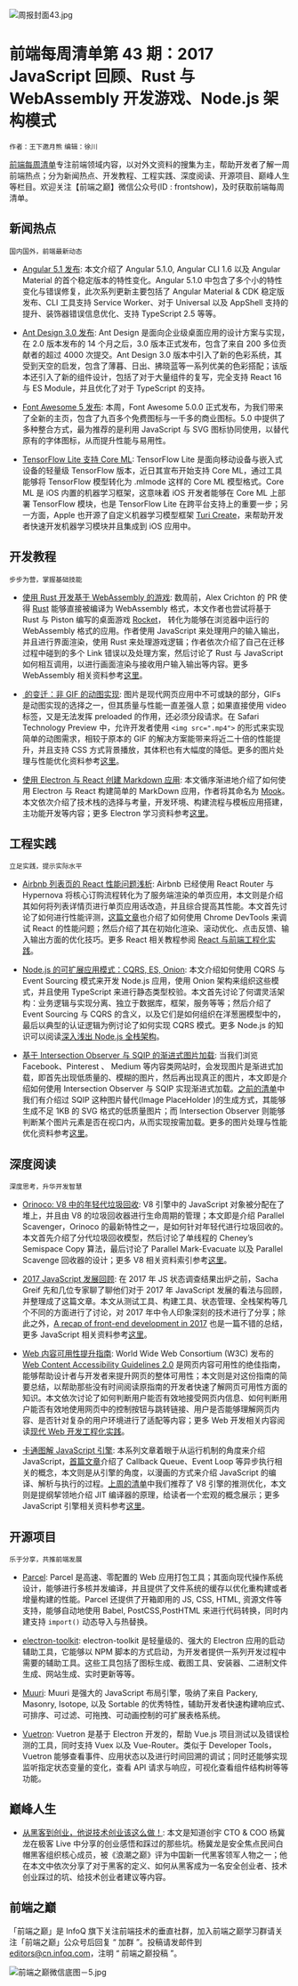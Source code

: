 ![周报封面43.jpg](http://upload-images.jianshu.io/upload_images/1647496-4ee9640fa3ffcf65.jpg?imageMogr2/auto-orient/strip%7CimageView2/2/w/1240)

# 前端每周清单第 43 期：2017 JavaScript 回顾、Rust 与 WebAssembly 开发游戏、Node.js 架构模式

`作者：王下邀月熊` `编辑：徐川`

[前端每周清单](http://www.infoq.com/cn/FE-Weekly)专注前端领域内容，以对外文资料的搜集为主，帮助开发者了解一周前端热点；分为新闻热点、开发教程、工程实践、深度阅读、开源项目、巅峰人生等栏目。欢迎关注【前端之巅】微信公众号(ID : frontshow)，及时获取前端每周清单。

## 新闻热点

`国内国外，前端最新动态`

* [Angular 5.1 发布](https://parg.co/Upg): 本文介绍了 Angular 5.1.0, Angular CLI 1.6 以及 Angular Material 的首个稳定版本的特性变化。Angular 5.1.0 中包含了多个小的特性变化与错误修复，此次系列更新主要包括了 Angular Material & CDK 稳定版发布、CLI 工具支持 Service Worker、对于 Universal 以及 AppShell 支持的提升、装饰器错误信息优化、支持 TypeScript 2.5 等等。

- [Ant Design 3.0 发布](https://parg.co/UpF): Ant Design 是面向企业级桌面应用的设计方案与实现，在 2.0 版本发布的 14 个月之后，3.0 版本正式发布，包含了来自 200 多位贡献者的超过 4000 次提交。Ant Design 3.0 版本中引入了新的色彩系统，其受到天空的启发，包含了薄暮、日出、拂晓蓝等一系列优美的色彩搭配；该版本还引入了新的组件设计，包括了对于大量组件的复写，完全支持 React 16 与 ES Module，并且优化了对于 TypeScript 的支持。

- [Font Awesome 5 发布](https://fontawesome.com/): 本周，Font Awesome 5.0.0 正式发布，为我们带来了全新的主页，包含了九百多个免费图标与一千多的商业图标。5.0 中提供了多种整合方式，最为推荐的是利用 JavaScript 与 SVG 图标协同使用，以替代原有的字体图标，从而提升性能与易用性。

* [TensorFlow Lite 支持 Core ML](https://parg.co/UpG): TensorFlow Lite 是面向移动设备与嵌入式设备的轻量级 TensorFlow 版本，近日其宣布开始支持 Core ML，通过工具能够将 TensorFlow 模型转化为 .mlmode 这样的 Core ML 模型格式。Core ML 是 iOS 内置的机器学习框架，这意味着 iOS 开发者能够在 Core ML 上部署 TensorFlow 模块，也是 TensorFlow Lite 在跨平台支持上的重要一步；另一方面，Apple 也开源了自定义机器学习模型框架 [Turi Create](https://github.com/apple/turicreate)，来帮助开发者快速开发机器学习模块并且集成到 iOS 应用中。

## 开发教程

`步步为营，掌握基础技能`

* [使用 Rust 开发基于 WebAssembly 的游戏](https://parg.co/UZJ): 数周前，Alex Crichton 的 PR 使得 [Rust](https://parg.co/UOU) 能够直接被编译为 WebAssembly 格式，本文作者也尝试将基于 Rust 与 Piston 编写的桌面游戏 [Rocket](https://github.com/aochagavia/rocket)， 转化为能够在浏览器中运行的 WebAssembly 格式的应用。作者使用 JavaScript 来处理用户的输入输出，并且进行界面渲染，使用 Rust 来处理游戏逻辑；作者依次介绍了自己在迁移过程中碰到的多个 Link 错误以及处理方案，然后讨论了 Rust 与 JavaScript 如何相互调用，以进行画面渲染与接收用户输入输出等内容。更多 WebAssembly 相关资料参考[这里](https://parg.co/b2S)。

* [<img> 的变迁：非 GIF 的动图实现](https://parg.co/Upq): 图片是现代网页应用中不可或缺的部分，GIFs 是动图实现的选择之一，但其质量与性能一直差强人意；如果直接使用 video 标签，又是无法发挥 preloaded 的作用，还必须分段请求。在 Safari Technology Preview 中，允许开发者使用 `<img src=".mp4">` 的形式来实现简单的动图需求，相较于原本的 GIF 的解决方案能带来将近二十倍的性能提升，并且支持 CSS 方式背景播放，其体积也有大幅度的降低。更多的图片处理与性能优化资料参考[这里](https://parg.co/UOY)。

- [使用 Electron 与 React 创建 Markdown 应用](https://parg.co/U3e): 本文循序渐进地介绍了如何使用 Electron 与 React 构建简单的 MarkDown 应用，作者将其命名为 [Mook](https://github.com/kazuar/mook)。本文依次介绍了技术栈的选择与考量，开发环境、构建流程与模板应用搭建，主功能开发等内容；更多 Electron 学习资料参考[这里](https://parg.co/UOd)。

## 工程实践

`立足实践，提示实际水平`

* [Airbnb 列表页的 React 性能问题浅析](https://parg.co/UpT): Airbnb 已经使用 React Router 与 Hypernova 将核心订购流程转化为了服务端渲染的单页应用，本文则是介绍其如何将列表详情页进行单页应用话改造，并且综合提高其性能。本文首先讨论了如何进行性能评测，[这篇文章](https://parg.co/Upj)也介绍了如何使用 Chrome DevTools 来调试 React 的性能问题；然后介绍了其在初始化渲染、滚动优化、点击反馈、输入输出方面的优化技巧。更多 React 相关教程参阅 [React 与前端工程化实践](https://parg.co/U0I)。

* [Node.js 的可扩展应用模式：CQRS, ES, Onion](https://parg.co/U3I): 本文介绍如何使用 CQRS 与 Event Sourcing 模式来开发 Node.js 应用，使用 Onion 架构来组织这些模式，并且使用 TypeScript 来进行静态类型校验。本文首先讨论了何谓灵活架构：业务逻辑与实现分离、独立于数据库，框架，服务等等；然后介绍了 Event Sourcing 与 CQRS 的含义，以及它们是如何组织在洋葱圈模型中的，最后以典型的认证逻辑为例讨论了如何实现 CQRS 模式。更多 Node.js 的知识可以阅读[深入浅出 Node.js 全栈架构](https://parg.co/b2s)。

* [基于 Intersection Observer 与 SQIP 的渐进式图片加载](https://parg.co/U3y): 当我们浏览 Facebook、Pinterest 、 Medium 等内容类网站时，会发现图片是渐进式加载，即首先出现低质量的、模糊的图片，然后再出现真正的图片，本文即是介绍如何使用 Intersection Observer 与 SQIP 实现渐进式加载。[之前的清单](https://parg.co/UHG)中我们有介绍过 SQIP 这种图片替代(Image PlaceHolder )的生成方式，其能够生成不足 1KB 的 SVG 格式的低质量图片；而 Intersection Observer 则能够判断某个图片元素是否在视口内，从而实现按需加载。更多的图片处理与性能优化资料参考[这里](https://parg.co/UOY)。

## 深度阅读

`深度思考，升华开发智慧`

* [Orinoco: V8 中的年轻代垃圾回收](https://parg.co/UpK): V8 引擎中的 JavaScript 对象被分配在了堆上，并且由 V8 的垃圾回收器进行生命周期的管理；本文即是介绍 Parallel Scavenger，Orinoco 的最新特性之一，是如何针对年轻代进行垃圾回收的。本文首先介绍了分代垃圾回收模型，然后讨论了单线程的 Cheney’s Semispace Copy 算法，最后讨论了 Parallel Mark-Evacuate 以及 Parallel Scavenge 回收器的设计；更多 V8 相关资料索引参考[这里](https://parg.co/UOm)。

- [2017 JavaScript 发展回顾](https://parg.co/U39): 在 2017 年 JS 状态调查结果出炉之前，Sacha Greif 先和几位专家聊了聊他们对于 2017 年 JavaScript 发展的看法与回顾，并整理成了这篇文章。本文从测试工具、构建工具、状态管理、全栈架构等几个不同的方面进行了讨论，对 2017 年中令人印象深刻的技术进行了分享；除此之外，[A recap of front-end development in 2017](https://parg.co/UOo) 也是一篇不错的总结，更多 JavaScript 相关资料参考[这里](https://github.com/wxyyxc1992/Awesome-Links)。

- [Web 内容可用性提升指南](https://24ways.org/2017/wcag-for-people-who-havent-read-them/): World Wide Web Consortium (W3C) 发布的 [Web Content Accessibility Guidelines 2.0](https://www.w3.org/TR/WCAG20/) 是网页内容可用性的绝佳指南，能够帮助设计者与开发者来提升网页的整体可用性；本文则是对这份指南的简要总结，以帮助那些没有时间阅读原指南的开发者快速了解网页可用性方面的知识。本文依次讨论了如何判断用户能否有效地接受网页内信息、如何判断用户能否有效地使用网页中的控制按钮与跳转链接、用户是否能够理解网页内容、是否针对复杂的用户环境进行了适配等内容；更多 Web 开发相关内容阅读[现代 Web 开发工程化实践](https://parg.co/Ubt)。

- [卡通图解 JavaScript 引擎](https://parg.co/U3B): 本系列文章着眼于从运行机制的角度来介绍 JavaScript，[首篇文章](https://parg.co/U3w)介绍了 Callback Queue、Event Loop 等异步执行相关的概念，本文则是从引擎的角度，以漫画的方式来介绍 JavaScript 的编译、解析与执行的过程。[上周的清单](https://parg.co/UOH)中我们推荐了 V8 引擎的推测优化，本文则是提纲挈领地介绍 JIT 编译器的原理，给读者一个宏观的概念展示；更多 JavaScript 引擎相关资料参考[这里](https://parg.co/UmO)。

## 开源项目

`乐于分享，共推前端发展`

* [Parcel](https://github.com/parcel-bundler/parcel): Parcel 是高速、零配置的 Web 应用打包工具；其面向现代操作系统设计，能够进行多核并发编译，并且提供了文件系统的缓存以优化重构建或者增量构建的性能。Parcel 还提供了开箱即用的 JS, CSS, HTML, 资源文件等支持，能够自动地使用 Babel, PostCSS,PostHTML 来进行代码转换，同时内建支持 `import()` 动态导入与热替换。

- [electron-toolkit](https://parg.co/Up2): electron-toolkit 是轻量级的、强大的 Electron 应用的启动辅助工具，它能够以 NPM 脚本的方式启动，为开发者提供一系列开发过程中需要的辅助工具。这些工具包括了图标生成、截图工具、安装器、二进制文件生成、网站生成、实时更新等等。

- [Muuri](https://github.com/haltu/muuri): Muuri 是强大的 JavaScript 布局引擎，吸纳了来自 Packery, Masonry, Isotope, 以及 Sortable 的优秀特性，辅助开发者快速构建响应式、可排序、可过滤、可拖拽、可动画控制的可扩展表格系统。

- [Vuetron](https://github.com/vuetwo/vuetron): Vuetron 是基于 Electron 开发的，帮助 Vue.js 项目测试以及错误检测的工具，同时支持 Vuex 以及 Vue-Router。类似于 Developer Tools，Vuetron 能够查看事件、应用状态以及进行时间回溯的调试；同时还能够实现监听指定状态变量的变化，查看 API 请求与响应，可视化查看组件结构树等等功能。

## 巅峰人生

* [从黑客到创业，他说技术创业该这么做！](https://parg.co/UOG): 本文是知道创宇 CTO & COO 杨冀龙在极客 Live 中分享的创业感悟和踩过的那些坑。杨冀龙是安全焦点民间白帽黑客组织核心成员，被《浪潮之巅》评为中国新一代黑客领军人物之一；他在本文中依次分享了对于黑客的定义、如何从黑客成为一名安全创业者、技术创业踩过的坑、给技术创业者建议等内容。

## 前端之巅

「前端之巅」是 InfoQ 旗下关注前端技术的垂直社群，加入前端之巅学习群请关注「前端之巅」公众号后回复 “ 加群 ”。投稿请发邮件到 editors@cn.infoq.com，注明 “ 前端之巅投稿 ”。

![前端之巅微信底图－5.jpg](http://upload-images.jianshu.io/upload_images/1647496-01712a993d2b23de.jpg?imageMogr2/auto-orient/strip%7CimageView2/2/w/1240)
